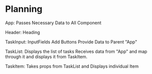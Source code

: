 # Planning

App:
Passes Necessary Data to All Component

Header:
Heading

TaskInput:
InputFields
Add Buttons
Provide Data to Parent "App"

TaskList:
Displays the list of tasks
Receives data from "App" and map through it and displays it from TaskItem.

TaskItem:
Takes props from TaskList and Displays individual Item
